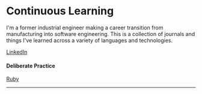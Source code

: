 # Continuous Learning
I'm a former industrial engineer making a career transition from manufacturing into software engineering. This is a collection of journals and things I've learned across a variety of languages and technologies.

[LinkedIn](https://www.linkedin.com/in/edminaya/)

#### Deliberate Practice
[Ruby](https://github.com/edwardminaya/deliberate-practice-ruby)

---

